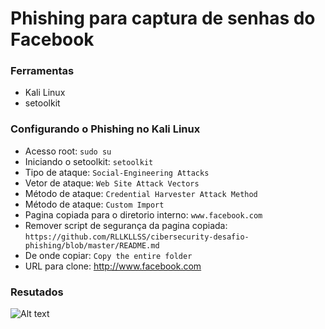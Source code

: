 # Phishing para captura de senhas do Facebook

### Ferramentas

- Kali Linux
- setoolkit

### Configurando o Phishing no Kali Linux

- Acesso root: ``` sudo su ```
- Iniciando o setoolkit: ``` setoolkit ```
- Tipo de ataque: ``` Social-Engineering Attacks ```
- Vetor de ataque: ``` Web Site Attack Vectors ```
- Método de ataque: ```Credential Harvester Attack Method ```
- Método de ataque: ``` Custom Import ```
- Pagina copiada para o diretorio interno: ```www.facebook.com```
- Remover script de segurança da pagina copiada: ```https://github.com/RLLKLLSS/cibersecurity-desafio-phishing/blob/master/README.md```
- De onde copiar: ```Copy the entire folder```
- URL para clone: http://www.facebook.com

### Resutados

![Alt text](./passwd.png "Optional title")
